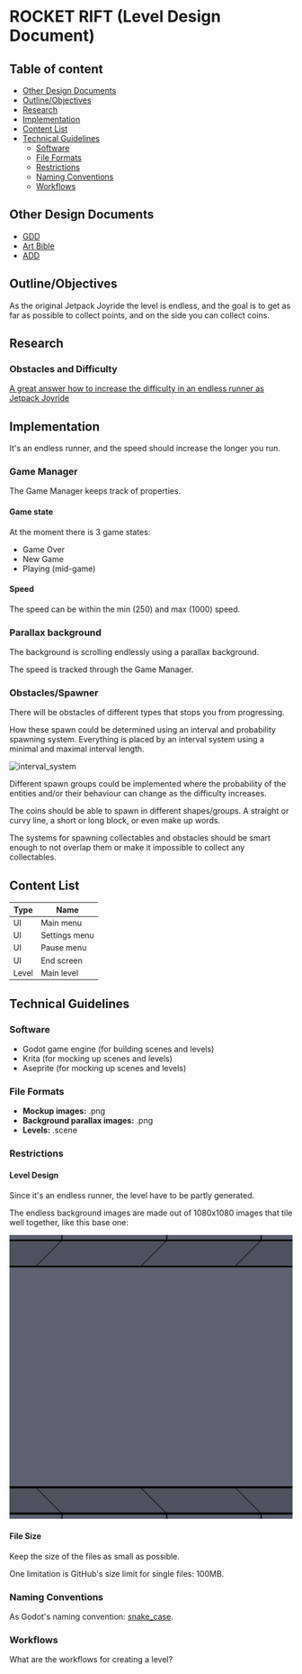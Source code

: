 # ROCKET RIFT (Level Design Document)

## Table of content

- [Other Design Documents](#other-design-documents)
- [Outline/Objectives](#outlineobjectives)
- [Research](#research)
- [Implementation](#implementation)
- [Content List](#content-list)
- [Technical Guidelines](#technical-guidelines)
  - [Software](#software)
  - [File Formats](#file-formats)
  - [Restrictions](#restrictions)
  - [Naming Conventions](#naming-conventions)
  - [Workflows](#workflows)

## Other Design Documents

- [GDD](../game-design-document/gdd.md)
- [Art Bible](../art-bible/art-bible.md)
- [ADD](../audio-design-document/add.md)

## Outline/Objectives

As the original Jetpack Joyride the level is endless, and the goal is to get as far as possible to collect points, and on the side you can collect coins.

## Research

### Obstacles and Difficulty

[A great answer how to increase the difficulty in an endless runner as Jetpack Joyride](https://gamedev.stackexchange.com/a/113529)

## Implementation

It's an endless runner, and the speed should increase the longer you run.

### Game Manager

The Game Manager keeps track of properties.

#### Game state

At the moment there is 3 game states:

- Game Over
- New Game
- Playing (mid-game)

#### Speed

The speed can be within the min (250) and max (1000) speed.

### Parallax background

The background is scrolling endlessly using a parallax background.

The speed is tracked through the Game Manager.

### Obstacles/Spawner

There will be obstacles of different types that stops you from progressing.

How these spawn could be determined using an interval and probability spawning system. Everything is placed by an interval system using a minimal and maximal interval length.

![interval_system](./assets/interval_system.png)

Different spawn groups could be implemented where the probability of the entities and/or their behaviour can change as the difficulty increases.

The coins should be able to spawn in different shapes/groups. A straight or curvy line, a short or long block, or even make up words.

The systems for spawning collectables and obstacles should be smart enough to not overlap them or make it impossible to collect any collectables.

## Content List

| Type | Name |
|---|---|
| UI | Main menu |
| UI | Settings menu |
| UI | Pause menu |
| UI | End screen |
| Level | Main level |

## Technical Guidelines

### Software

- Godot game engine (for building scenes and levels)
- Krita (for mocking up scenes and levels)
- Aseprite (for mocking up scenes and levels)

### File Formats

- **Mockup images:** .png
- **Background parallax images:** .png
- **Levels:** .scene

### Restrictions

#### Level Design

Since it's an endless runner, the level have to be partly generated.

The endless background images are made out of 1080x1080 images that tile well together, like this base one:

![stages/section_1_part_0](../../stages/parallax_background/sections/section_1/section_1_part_0.png)

#### File Size

Keep the size of the files as small as possible.

One limitation is GitHub's size limit for single files: 100MB.

### Naming Conventions

As Godot's naming convention: [snake_case](https://docs.godotengine.org/en/stable/tutorials/scripting/gdscript/gdscript_styleguide.html#naming-conventions).

### Workflows

What are the workflows for creating a level?
